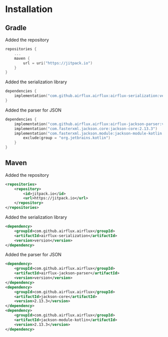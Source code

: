 # Installation

## Gradle

Added the repository

```kotlin
repositories {
    ...
    maven {
        url = uri("https://jitpack.io")
    }
}
```

Added the serialization library

```kotlin
dependencies {
    implementation("com.github.airflux.airflux:airflux-serialization:version")
}
```

Added the parser for JSON

```kotlin
dependencies {
    implementation("com.github.airflux.airflux:airflux-jackson-parser:version")
    implementation("com.fasterxml.jackson.core:jackson-core:2.13.3")
    implementation("com.fasterxml.jackson.module:jackson-module-kotlin:2.13.3") {
        exclude(group = "org.jetbrains.kotlin")
    }
}
```

## Maven

Added the repository

```xml
<repositories>
    <repository>
        <id>jitpack.io</id>
        <url>https://jitpack.io</url>
    </repository>
</repositories>
```

Added the serialization library

```xml
<dependency>
    <groupId>com.github.airflux.airflux</groupId>
    <artifactId>airflux-serialization</artifactId>
    <version>version</version>
</dependency>
```

Added the parser for JSON

```xml
<dependency>
    <groupId>com.github.airflux.airflux</groupId>
    <artifactId>airflux-jackson-parser</artifactId>
    <version>version</version>
</dependency>
<dependency>
    <groupId>com.github.airflux.airflux</groupId>
    <artifactId>jackson-core</artifactId>
    <version>2.13.3</version>
</dependency>
<dependency>
    <groupId>com.github.airflux.airflux</groupId>
    <artifactId>jackson-module-kotlin</artifactId>
    <version>2.13.3</version>
</dependency>
```
